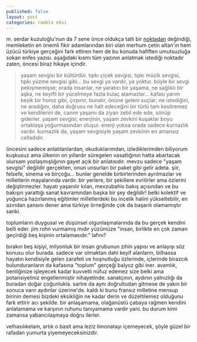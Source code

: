 ```yaml
---
published: false
layout: post
categories: ramble eksi
---
```

m. serdar kuzuloğlu'nun da 7 sene önce oldukça tatlı bir [noktadan](https://www.mserdark.com/beyogluna-kitapci-degil-kafe-lazim/) değindiği, memleketin en önemli fikir adamlarından biri olan merhum çetin altan'ın hem üzücü türkiye gerçeğini fark ettiren hem de bu konuda hafiften umutsuzluğa sokan enfes yazısı. aşağıdaki kısmı tüm yazının anlatmak istediği noktadır zaten, öncesi biraz hikaye içindir.  

> yaşam sevgisi bir kültürdür. tıpkı çiçek sevgisi, tıpkı müzik sevgisi, tıpkı yüzme sevgisi gibi… bu sevgi ya vardır, ya yoktur. böyle bir sevgi pekişmemişse; orada insanlar, ne yaratıcı bir yaşama, ne sağlıklı bir aşka, ne keyifli bir yücelmeye fazla kulaç atamazlar… kafası yarım kesik bir horoz gibi, çırpınır, bunalır, önüne geleni suçlar; ne istediğini, ne aradığını, daha doğrusu ne halt edeceğini bir türlü tam kestiremez ve kendilerini de, canım yaşamı da ziyan zebil ede ede, sönüp giderler. yaşam sevgisi; enerjinin, yaşam zevkini kuşaklar boyu ortaklaşa yoğurmasından oluşur. enerji yoksa orada sadece kurnazlık vardır. kurnazlık da, yaşam sevgisiyle yaşam zevkinin en amansız celladıdır.

öncesini sadece anlatılanlardan, okuduklarımdan, izlediklerimden biliyorum kuşkusuz ama ülkenin on yıllardır süregelen vasatlığının hatta abartacak olursam yozlaşmışlığının gayet açık bir anlatısıdır. mevzu sadece "yaşam sevgisi" değildir gerçekten, onun unsurları bir paket gibi gelir adeta. şiir, felsefe, sinema ve birçoğu... bunlar genelde birbirlerinden ayrılmazlar ve milletlerin mayalarında vardır. bir yerlere, bir şekillere evrilirler ama özlerini değiştirmezler. hayatı yaşanılır kılan, mevzubahis bakış açısından ve bu bakışın yarattığı sanat kavramından başka bir şey değildir! belki kolektif ve yoğunca hazırlanmış eğitimler milletlerdeki bu incelik halini yükseltebilir, en azından şansını dener ama türkiye örneğinde çok da başarılı olamamıştır sanki.

toplumların duygusal ve düşünsel olgunlaşmalarında da bu gerçek kendini belli eder. jim rohn vurmamış mıdır yüzümüze "insan, birlikte en çok zaman geçirdiği beş kişinin ortalamasıdır." lafını?

bırakın beş kişiyi, milyonluk bir insan grubunun zihin yapısı ve anlayışı söz konusu olur burada. sadece var olmaktan dahi keyif alanların, bilhassa hayatın kendisiyle gelen zarafeti ve hoşnutluğu özlerinde, içlerinde birazcık bulunduranların da kafasına "toplum" gerçeği balyoz gibi iner. avamlık, benliğinize işleyecek kadar kuvvetli nüfuz edemez size belki ama potansiyeliniz engellenmiştir nihayetinde. sanatçının, aydının yalnızlığı da buradan doğar çoğunlukla. sartre da aynı doğrultudan gitmese de yakın bir sonuca varır aydınlar üzerine'de. kaldı ki bunu fransız milletine mensup birinin demesi bizdeki eksikliğin ne kadar derin ve düzeltilemez olduğunu fark ettirir acı şekilde. bir anlaşamama, olağanüstü çabaya rağmen kendini anlatamama ve karşının ruhunu tanıyamama vardır yani. bu durum kimi zamansa yabancılaşmaya doğru ilerler.

velhasılıkelam, artık o basit ama leziz limonatayı içemeyecek, şöyle güzel bir rafadan yumurta yiyemeyeceksinizdir.
